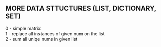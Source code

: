 ## MORE DATA STTUCTURES (LIST, DICTIONARY, SET) <br />
0 - simple matrix <br />
1 - replace all instances of given num on the list <br />
2 - sum all uniqe nums in given list <br />

